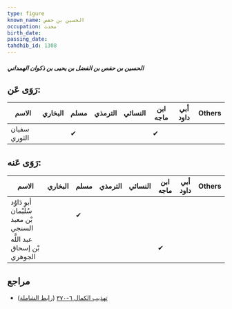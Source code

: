 ```yaml
---
type: figure
known_name: الحسين بن حفص
occupation: محدث
birth_date:
passing_date:
tahdhib_id: 1308
---
```

##### الحسين بن حفص بن الفضل بن يحيى بن ذكوان الهمداني

## رَوَى عَن:
| الاسم        | البخاري | مسلم | الترمذي | النسائي | ابن ماجه | أبي داود | Others |
| ------------ | ------- | ---- | ------- | ------- | -------- | -------- | ------ |
| سفيان الثوري |         | ✔    |         |         | ✔        |          |        |
## رَوَى عَنه:
| الاسم                                | البخاري | مسلم | الترمذي | النسائي | ابن ماجه | أبي داود | Others |
| ------------------------------------ | ------- | ---- | ------- | ------- | -------- | -------- | ------ |
| أبو دَاوُد سُلَيْمان بْن معبد السنجي |         | ✔    |         |         |          |          |        |
| عبد اللَّه بْن إسحاق الجوهري         |         |      |         |         | ✔        |          |        |
## مراجع
- [تهذيب الكمال ٦-٣٧٠](obsidian://open?vault=Tahdhib-al-Kamal&file=Figures/١٣٠٨-الحسين%20بن%20حفص%20بن%20الفضل%20بن%20يحيى%20بن%20ذكوان%20الهمداني) ([رابط الشاملة](https://shamela.ws/book/3722/3034))